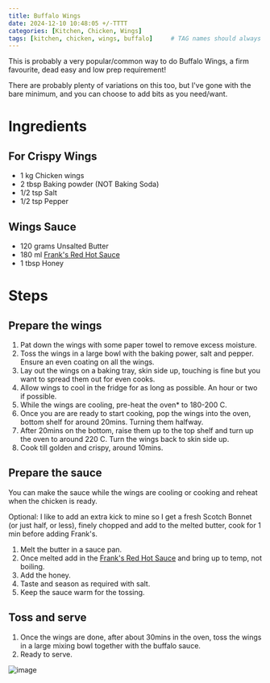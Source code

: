 ```yaml
---
title: Buffalo Wings
date: 2024-12-10 10:48:05 +/-TTTT
categories: [Kitchen, Chicken, Wings]
tags: [kitchen, chicken, wings, buffalo]     # TAG names should always be lowercase
---
```


This is probably a very popular/common way to do Buffalo Wings, a firm favourite, dead easy and low prep requirement!

There are probably plenty of variations on this too, but I've gone with the bare minimum, and you can choose to add bits as you need/want.

# Ingredients

## For Crispy Wings
- 1 kg Chicken wings
- 2 tbsp Baking powder (NOT Baking Soda)
- 1/2 tsp Salt
- 1/2 tsp Pepper

## Wings Sauce
- 120 grams Unsalted Butter
- 180 ml <a href="https://amzn.eu/d/iR3vThY" target="_blank">Frank's Red Hot Sauce</a>
- 1 tbsp Honey

# Steps

## Prepare the wings
1. Pat down the wings with some paper towel to remove excess moisture.
2. Toss the wings in a large bowl with the baking power, salt and pepper. Ensure an even coating on all the wings.
3. Lay out the wings on a baking tray, skin side up, touching is fine but you want to spread them out for even cooks.
4. Allow wings to cool in the fridge for as long as possible. An hour or two if possible.
5. While the wings are cooling, pre-heat the oven* to 180-200 C.
6. Once you are are ready to start cooking, pop the wings into the oven, bottom shelf for around 20mins. Turning them halfway.
7. After 20mins on the bottom, raise them up to the top shelf and turn up the oven to around 220 C. Turn the wings back to skin side up.
8. Cook till golden and crispy, around 10mins.

## Prepare the sauce

You can make the sauce while the wings are cooling or cooking and reheat when the chicken is ready.

Optional: I like to add an extra kick to mine so I get a fresh Scotch Bonnet (or just half, or less), finely chopped and add to the melted butter, cook for 1 min before adding Frank's.

1. Melt the butter in a sauce pan.
2. Once melted add in the <a href="https://amzn.eu/d/iR3vThY" target="_blank">Frank's Red Hot Sauce</a> and bring up to temp, not boiling.
3. Add the honey.
4. Taste and season as required with salt.
5. Keep the sauce warm for the tossing.

## Toss and serve

1. Once the wings are done, after about 30mins in the oven, toss the wings in a large mixing bowl together with the buffalo sauce.
2. Ready to serve.

 ![image](/assets/img/buffalowings/buff_wings.jpg)
